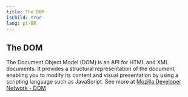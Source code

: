 ```yaml
---
title: The DOM
isChild: true
lang: pt-BR
---
```


## The DOM

The Document Object Model (DOM) is an API for HTML and XML documents. It provides a structural representation of the document, enabling you to modify its content and visual presentation by using a scripting language such as JavaScript. See more at [Mozilla Developer Network - DOM][1]

[1]: https://developer.mozilla.org/en-US/docs/DOM